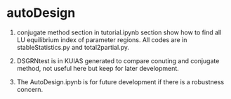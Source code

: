 # autoDesign

1. conjugate method section in tutorial.ipynb section show how to find all LU equilibrium index of parameter regions. All codes are in stableStatistics.py and total2partial.py.

2. DSGRNtest is in KUIAS generated to compare conuting and conjugate method, not useful here but keep for later development.

3. The AutoDesign.ipynb is for future development if there is a robustness concern.


